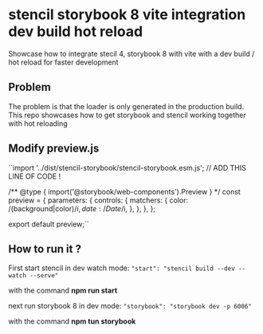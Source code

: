 # stencil storybook 8 vite integration dev build hot reload

Showcase how to integrate stecil 4, storybook 8 with vite with a dev build / hot reload for faster development

## Problem
The problem is that the loader is only generated in the production build. This repo showcases how to get storybook and stencil working together with hot reloading


## Modify preview.js
``import '../dist/stencil-storybook/stencil-storybook.esm.js';  // ADD THIS LINE OF CODE !

/** @type { import('@storybook/web-components').Preview } */
const preview = {
  parameters: {
    controls: {
      matchers: {
        color: /(background|color)$/i,
        date: /Date$/i,
      },
    },
  },
};

export default preview;``


## How to run it ?

First start stencil in dev watch mode:
``"start": "stencil build --dev --watch --serve"``

with the command **npm run start**

next run storybook 8 in dev mode:
``"storybook": "storybook dev -p 6006"``

with the command **npm tun storybook**


